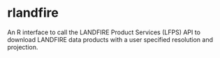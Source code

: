 # rlandfire
An R interface to call the LANDFIRE Product Services (LFPS) API to download LANDFIRE data products with a user specified resolution and projection. 
